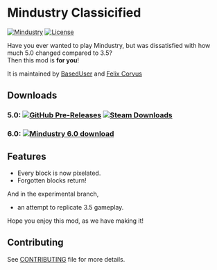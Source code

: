 # Mindustry Classicified
[![Mindustry](https://img.shields.io/badge/Mindustry-v5.0%20b103.0%2B%20%7C%20v6.0%20b105.0%2B-ffd37f)](https://github.com/Anuken/Mindustry/releases)
[![License](https://img.shields.io/github/license/BasedUser/MindustryClassicified)](LICENSE.md)

Have you ever wanted to play Mindustry, but was dissatisfied with how much 5.0 changed compared to 3.5?  
Then this mod is **for you**!

It is maintained by [BasedUser](https://github.com/BasedUser) and [Felix Corvus](https://github.com/Remint32)

## Downloads
### 5.0: [![GitHub Pre-Releases](https://img.shields.io/github/downloads-pre/BasedUser/MindustryClassicified/v1.1-alpha/total?label=Classicified%20v1.1-alpha&logo=github)](https://github.com/BasedUser/MindustryClassicified/releases/tag/v1.1-alpha) [![Steam Downloads](https://img.shields.io/steam/downloads/2165646242?label=Download%20from%20Steam&logo=steam)](https://steamcommunity.com/sharedfiles/filedetails/?id=2165646242)
### 6.0: [![Mindustry 6.0 download](https://img.shields.io/badge/Classicified%20WIP-download-red?style=flat&logo=github)](https://github.com/BasedUser/MindustryClassicified/archive/6.0.zip)

## Features
  - Every block is now pixelated.
  - Forgotten blocks return!
  
And in the experimental branch,
  - an attempt to replicate 3.5 gameplay.

Hope you enjoy this mod, as we have making it!

## Contributing
See [CONTRIBUTING](CONTRIBUTING.md) file for more details.
